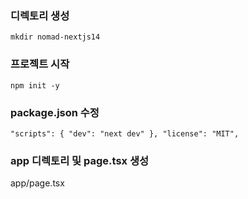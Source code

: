 ### 디렉토리 생성
`
mkdir nomad-nextjs14
`
### 프로젝트 시작
`
npm init -y
`

### package.json 수정

`
"scripts": {
    "dev": "next dev"
},
"license": "MIT",
`

### app 디렉토리 및 page.tsx 생성
app/page.tsx
